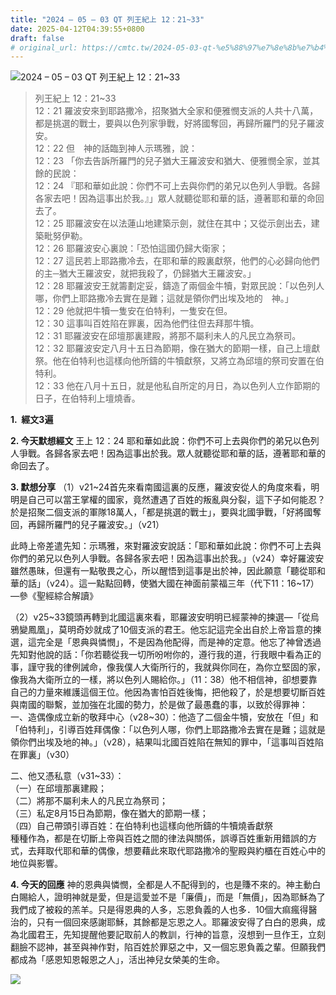 ```yaml
---
title: "2024 – 05 – 03 QT 列王紀上 12：21~33"
date: 2025-04-12T04:39:55+0800
draft: false
# original_url: https://cmtc.tw/2024-05-03-qt-%e5%88%97%e7%8e%8b%e7%b4%80%e4%b8%8a-12%ef%bc%9a2133
---
```


![2024 – 05 – 03 QT 列王紀上 12：21\~33](/images/qt.jpg  "2024 – 05 – 03 QT 列王紀上 12：21\~33")

> 列王紀上 12：21\~33  
> 12：21 羅波安來到耶路撒冷，招聚猶大全家和便雅憫支派的人共十八萬，都是挑選的戰士，要與以色列家爭戰，好將國奪回，再歸所羅門的兒子羅波安。  
> 12：22 但　神的話臨到神人示瑪雅，說：  
> 12：23 「你去告訴所羅門的兒子猶大王羅波安和猶大、便雅憫全家，並其餘的民說：  
> 12：24 『耶和華如此說：你們不可上去與你們的弟兄以色列人爭戰。各歸各家去吧！因為這事出於我。』」眾人就聽從耶和華的話，遵著耶和華的命回去了。  
> 12：25 耶羅波安在以法蓮山地建築示劍，就住在其中；又從示劍出去，建築毗努伊勒。  
> 12：26 耶羅波安心裏說：「恐怕這國仍歸大衛家；  
> 12：27 這民若上耶路撒冷去，在耶和華的殿裏獻祭，他們的心必歸向他們的主─猶大王羅波安，就把我殺了，仍歸猶大王羅波安。」  
> 12：28 耶羅波安王就籌劃定妥，鑄造了兩個金牛犢，對眾民說：「以色列人哪，你們上耶路撒冷去實在是難；這就是領你們出埃及地的　神。」  
> 12：29 他就把牛犢一隻安在伯特利，一隻安在但。  
> 12：30 這事叫百姓陷在罪裏，因為他們往但去拜那牛犢。  
> 12：31 耶羅波安在邱壇那裏建殿，將那不屬利未人的凡民立為祭司。  
> 12：32 耶羅波安定八月十五日為節期，像在猶大的節期一樣，自己上壇獻祭。他在伯特利也這樣向他所鑄的牛犢獻祭，又將立為邱壇的祭司安置在伯特利。  
> 12：33 他在八月十五日，就是他私自所定的月日，為以色列人立作節期的日子，在伯特利上壇燒香。

**1.  經文3遍**

**2. 今天默想經文**
王上 12：24 耶和華如此說：你們不可上去與你們的弟兄以色列人爭戰。各歸各家去吧！因為這事出於我。眾人就聽從耶和華的話，遵著耶和華的命回去了。

**3. 默想分享**
（1）v21\~24首先來看南國這裏的反應，羅波安從人的角度來看，明明是自己可以當王掌權的國家，竟然遭遇了百姓的叛亂與分裂，這下子如何能忍？於是招聚二個支派的軍隊18萬人，「都是挑選的戰士」，要與北國爭戰，「好將國奪回，再歸所羅門的兒子羅波安。」（v21）

此時上帝差遣先知：示瑪雅，來對羅波安說話：「耶和華如此說：你們不可上去與你們的弟兄以色列人爭戰。各歸各家去吧！因為這事出於我。」（v24）幸好羅波安雖然愚昧，但還有一點敬畏之心，所以醒悟到這事是出於神，因此願意「聽從耶和華的話」（v24）。這一點點回轉，使猶大國在神面前蒙福三年（代下11：16\~17）—參《聖經綜合解讀》

（2）v25\~33鏡頭再轉到北國這裏來看，耶羅波安明明已經蒙神的揀選—「從烏鴉變鳳凰」，莫明奇妙就成了10個支派的君王。他忘記這完全出自於上帝旨意的揀選，這完全是「恩典與憐憫」，不是因為他配得，而是神的定意。他忘了神曾透過先知對他說的話：「你若聽從我一切所吩咐你的，遵行我的道，行我眼中看為正的事，謹守我的律例誡命，像我僕人大衛所行的，我就與你同在，為你立堅固的家，像我為大衛所立的一樣，將以色列人賜給你。」（11：38）他不相信神，卻想要靠自己的力量來維護這個王位。他因為害怕百姓後悔，把他殺了，於是想要切斷百姓與南國的聯繫，並加強在北國的勢力，於是做了最愚蠢的事，以致於得罪神：  
一、造偶像成立新的敬拜中心（v28\~30）：他造了二個金牛犢，安放在「但」和「伯特利」，引導百姓拜偶像：「以色列人哪，你們上耶路撒冷去實在是難；這就是領你們出埃及地的神。」（v28），結果叫北國百姓陷在無知的罪中，「這事叫百姓陷在罪裏」（v30）

二、他又憑私意（v31\~33）：  
（一）在邱壇那裏建殿；  
（二）將那不屬利未人的凡民立為祭司；  
（三）私定8月15日為節期，像在猶大的節期一樣；  
（四）自己帶頭引導百姓：在伯特利也這樣向他所鑄的牛犢燒香獻祭  
種種作為，都是在切斷上帝與百姓之間的律法與關係，誤導百姓重新用錯誤的方式，去拜取代耶和華的偶像，想要藉此來取代耶路撒冷的聖殿與約櫃在百姓心中的地位與影響。

**4. 今天的回應**
神的恩典與憐憫，全都是人不配得到的，也是賺不來的。神主動白白賜給人，證明神就是愛，但是這愛並不是「廉價」，而是「無價」，因為耶穌為了我們成了被殺的羔羊。只是得恩典的人多，忘恩負義的人也多．10個大痲瘋得醫治的，只有一個回來感謝耶穌，其餘都是忘恩之人。耶羅波安得了白白的恩典，成為北國君王，先知提醒他要記取前人的教訓，行神的旨意，沒想到一旦作王，立刻翻臉不認神，甚至與神作對，陷百姓於罪惡之中，又一個忘恩負義之輩。但願我們都成為「感恩知恩報恩之人」，活出神兒女榮美的生命。

![](/images/divided-kingdom-of-israel-and-judah.jpg)
